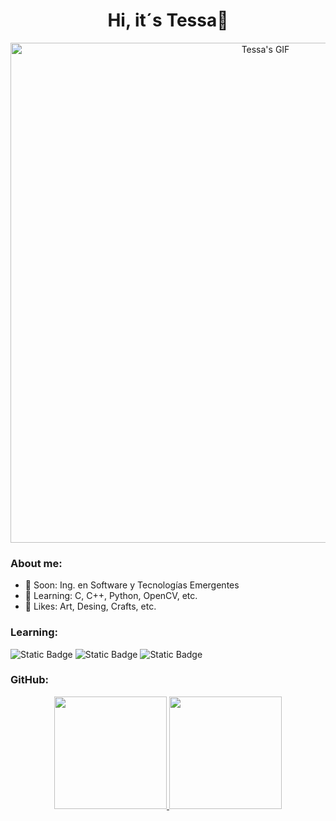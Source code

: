<div align="center">
  <h1 align="center">Hi, it´s Tessa🌸</h1>
  <img src="https://media0.giphy.com/media/v1.Y2lkPTc5MGI3NjExdW90dHZtcWg5ZG5hbmpsZWFxYjQycXhsbGtmYm04b2dtOGVlZ25zaiZlcD12MV9pbnRlcm5hbF9naWZfYnlfaWQmY3Q9Zw/2kJLQkiCIzY0hntmNr/giphy.gif" alt="Tessa's GIF" width="800">
</div>

### About me:
- 💋 Soon: Ing. en Software y Tecnologías Emergentes
- 💌 Learning: C, C++, Python, OpenCV, etc.
- 🎨 Likes: Art, Desing, Crafts, etc.

### Learning:
![Static Badge](https://img.shields.io/badge/C-white?style=for-the-badge&logo=c&logoColor=white&labelColor=FF00AA)
![Static Badge](https://img.shields.io/badge/C%2B%2B-white?style=for-the-badge&logo=c%2B%2B&logoColor=white&labelColor=AA00FF)
![Static Badge](https://img.shields.io/badge/PYTHON-white?style=for-the-badge&logo=python&logoColor=white&labelColor=0036FF)

### GitHub:

<p align="center">
<a href="https://github.com/tessarivas">
  <img height="180em" src="https://github-readme-stats-eight-theta.vercel.app/api?username=tessarivas&show_icons=true&theme=algolia&include_all_commits=true&count_private=true"/>
  <img height="180em" src="https://github-readme-stats-eight-theta.vercel.app/api/top-langs/?username=tessarivas&layout=compact&langs_count=8&theme=algolia"/>
</a>
</p>
